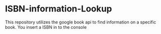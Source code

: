 # ISBN-information-Lookup
This repository utilizes the google book api to find information on a specific book. You insert a ISBN in to the console
